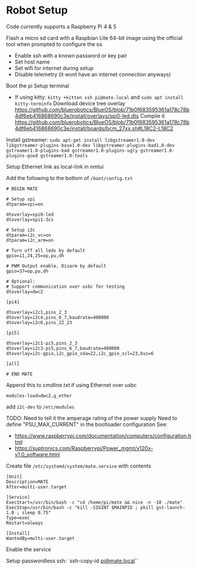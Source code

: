 # Robot Setup

Code currently supports a Raspberry Pi 4 & 5

Flash a micro sd card with a Raspbian Lite 64-bit image using the official tool
when prompted to configure the os
- Enable ssh with a known password or key pair
- Set host name
- Set wifi for internet during setup 
- Disable telemetry (it wont have an internet connection anyways)

Boot the pi
Setup terminal
- If using kitty: `kitty +kitten ssh pi@mate.local` and `sudo apt install kitty-terminfo`
Download device tree overlay https://github.com/bluerobotics/BlueOS/blob/71b0f683595361a178c78b4df6eb416868690c3e/install/overlays/spi0-led.dts
Compile it https://github.com/bluerobotics/BlueOS/blob/71b0f683595361a178c78b4df6eb416868690c3e/install/boards/bcm_27xx.sh#L18C2-L18C2

Install gstreamer: `sudo apt-get install libgstreamer1.0-dev libgstreamer-plugins-base1.0-dev libgstreamer-plugins-bad1.0-dev gstreamer1.0-plugins-bad gstreamer1.0-plugins-ugly gstreamer1.0-plugins-good gstreamer1.0-tools`

Setup Ethernet link as local-link in nmtui

Add the following to the bottom of `/boot/config.txt`
```
# BEGIN MATE

# Setup spi
dtparam=spi=on

dtoverlay=spi0-led
dtoverlay=spi1-3cs

# Setup i2c
dtparam=i2c_vc=on
dtparam=i2c_arm=on

# Turn off all leds by default
gpio=11,24,25=op,pu,dh

# PWM Output enable, Disarm by default
gpio=37=op,pu,dh

# Optional:
# Support communication over usbc for testing
dtoverlay=dwc2

[pi4]

dtoverlay=i2c1,pins_2_3
dtoverlay=i2c4,pins_6_7,baudrate=400000
dtoverlay=i2c6,pins_22_23

[pi5]

dtoverlay=i2c1-pi5,pins_2_3
dtoverlay=i2c3-pi5,pins_6_7,baudrate=400000
dtoverlay=i2c-gpio,i2c_gpio_sda=22,i2c_gpio_scl=23,bus=6

[all]

# END MATE
```

Append this to cmdline.txt if using Ethernet over usbc
```
modules-load=dwc2,g_ether
```

add `i2c-dev` to `/etc/modules`

TODO: Need to tell it the amperage rating of the power supply
Need to define "PSU_MAX_CURRENT" in the bootloader configuration
See:
- https://www.raspberrypi.com/documentation/computers/configuration.html
- https://suptronics.com/Raspberrypi/Power_mgmt/x120x-v1.0_software.html

Create file `/etc/systemd/system/mate.service` with contents
```
[Unit]
Description=MATE
After=multi-user.target

[Service]
ExecStart=/usr/bin/bash -c "cd /home/pi/mate && nice -n -10 ./mate"
ExecStop=/usr/bin/bash -c "kill -SIGINT $MAINPID ; pkill gst-launch-1.0 ; sleep 0.75"
Type=exec
Restart=always

[Install]
WantedBy=multi-user.target
```
Enable the service

Setup passwordless ssh: `ssh-copy-id pi@mate.local``
